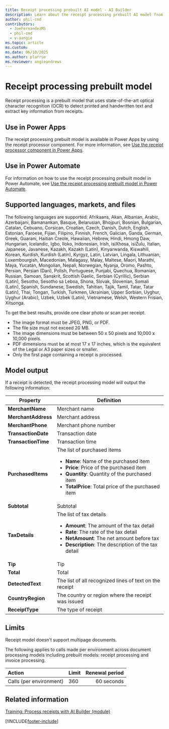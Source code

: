 ```yaml
---
title: Receipt processing prebuilt AI model - AI Builder
description: Learn about the receipt processing prebuilt AI model from AI Builder.
author: phil-cmd
contributors:
  - JoeFernandezMS
  - phil-cmd
  - v-aangie
ms.topic: article
ms.custom: 
ms.date: 06/10/2025
ms.author: plarrue
ms.reviewer: angieandrews
---
```


# Receipt processing prebuilt model

Receipt processing is a prebuilt model that uses state-of-the-art optical character recognition (OCR) to detect printed and handwritten text and extract key information from receipts.

## Use in Power Apps

The receipt processing prebuilt model is available in Power Apps by using the receipt processor component. For more information, see [Use the receipt processor component in Power Apps](prebuilt-receipt-processor-component-in-powerapps.md).

## Use in Power Automate

For information on how to use the receipt processing prebuilt model in Power Automate, see [Use the receipt processing prebuilt model in Power Automate](flow-receipt-processing.md).  

## Supported languages, markets, and files

The following languages are supported: Afrikaans, Akan, Albanian, Arabic, Azerbaijani, Bamanankan, Basque, Belarusian, Bhojpuri, Bosnian, Bulgarian, Catalan, Cebuano, Corsican, Croatian, Czech, Danish, Dutch, English, Estonian, Faroese, Fijian, Filipino, Finnish, French, Galician, Ganda, German, Greek, Guarani, Haitian Creole, Hawaiian, Hebrew, Hindi, Hmong Daw, Hungarian, Icelandic, Igbo, Iloko, Indonesian, Irish, isiXhosa, isiZulu, Italian, Japanese, Javanese, Kazakh, Kazakh (Latin), Kinyarwanda, Kiswahili, Korean, Kurdish, Kurdish (Latin), Kyrgyz, Latin, Latvian, Lingala, Lithuanian, Luxembourgish, Macedonian, Malagasy, Malay, Maltese, Maori, Marathi, Maya, Yucatán, Mongolian, Nepali, Norwegian, Nyanja, Oromo, Pashto, Persian, Persian (Dari), Polish, Portuguese, Punjabi, Quechua, Romanian, Russian, Samoan, Sanskrit, Scottish Gaelic, Serbian (Cyrillic), Serbian (Latin), Sesotho, Sesotho sa Leboa, Shona, Slovak, Slovenian, Somali (Latin), Spanish, Sundanese, Swedish, Tahitian, Tajik, Tamil, Tatar, Tatar (Latin), Thai, Tongan, Turkish, Turkmen, Ukrainian, Upper Sorbian, Uyghur, Uyghur (Arabic), Uzbek, Uzbek (Latin), Vietnamese, Welsh, Western Frisian, Xitsonga.

To get the best results, provide one clear photo or scan per receipt.

- The image format must be JPEG, PNG, or PDF.
- The file size must not exceed 20 MB.
- The image dimensions must be between 50 x 50 pixels and 10,000 x 10,000 pixels.
- PDF dimensions must be at most 17 x 17 inches, which is the equivalent of the Legal or A3 paper sizes or smaller.
- Only the first page containing a receipt is processed.

## Model output

If a receipt is detected, the receipt processing model will output the following information:

|Property|Definition|
|---------|---------|
|**MerchantName**|Merchant name|
|**MerchantAddress**|Merchant address|
|**MerchantPhone**|Merchant phone number|
|**TransactionDate**|Transaction date|
|**TransactionTime**|Transaction time|
|**PurchasedItems**|The list of purchased items <ul><li>**Name**: Name of the purchased item</li><li>**Price**: Price of the purchased item</li><li>**Quantity**: Quantity of the purchased item</li><li>**TotalPrice**: Total price of the purchased item</li></ul>|
|**Subtotal**|Subtotal|
|**TaxDetails**|The list of tax details <ul><li>**Amount**: The amount of the tax detail </li><li>**Rate**: The rate of the tax detail</li><li>**NetAmount**: The net amount before tax </li><li>**Description**: The description of the tax detail</li></ul>|
|**Tip**|Tip|
|**Total**|Total|
|**DetectedText**|The list of all recognized lines of text on the receipt|
|**CountryRegion**|The country or region where the receipt was issued|
|**ReceiptType**|The type of receipt|

## Limits

Receipt model doesn't support multipage documents.

The following applies to calls made per environment across document processing models including prebuilt models: receipt processing and invoice processing.

|**Action**|**Limit**|**Renewal period**|
|:-----|:-----|-----:|
|Calls (per environment)|360|60 seconds|

## Related information

[Training: Process receipts with AI Builder (module)](/training/modules/ai-builder-receipt-processing/)

[!INCLUDE[footer-include](includes/footer-banner.md)]
